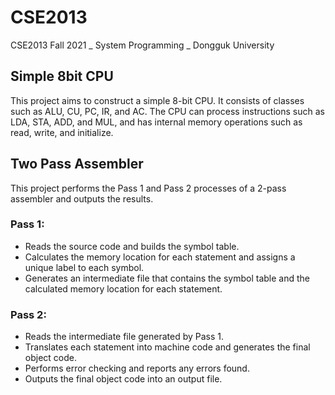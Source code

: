 # CSE2013
CSE2013 Fall 2021 _ System Programming _ Dongguk University

## Simple 8bit CPU
This project aims to construct a simple 8-bit CPU. It consists of classes such as ALU, CU, PC, IR, and AC. The CPU can process instructions such as LDA, STA, ADD, and MUL, and has internal memory operations such as read, write, and initialize.

## Two Pass Assembler
This project performs the Pass 1 and Pass 2 processes of a 2-pass assembler and outputs the results.
### Pass 1:
- Reads the source code and builds the symbol table.
- Calculates the memory location for each statement and assigns a unique label to each symbol.
- Generates an intermediate file that contains the symbol table and the calculated memory location for each statement.
### Pass 2:
- Reads the intermediate file generated by Pass 1.
- Translates each statement into machine code and generates the final object code.
- Performs error checking and reports any errors found.
- Outputs the final object code into an output file.
